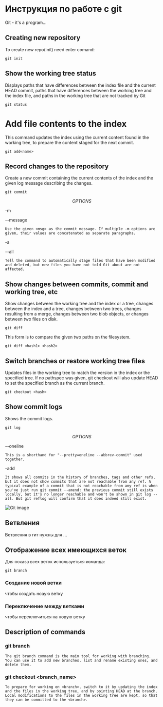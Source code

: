 # Инструкция по работе с git

Git - it's a program...

## Creating new repository

To create new repo(init)
need enter comand:
    
    git init

## Show the working tree status

Displays paths that have differences between the index file and the current HEAD commit, paths that have differences between the working tree and the index file, and paths in the working tree that are not tracked by Git

    git status

# Add file contents to the index

This command updates the index using the current content found in the working tree, to prepare the content staged for the next commit.

    git add<name>

## Record changes to the repository

Create a new commit containing the current contents of the index and the given log message describing the changes.

    git commit
$$OPTIONS$$

-m 

--message

    Use the given <msg> as the commit message. If multiple -m options are given, their values are concatenated as separate paragraphs.

-a

--all

    Tell the command to automatically stage files that have been modified and deleted, but new files you have not told Git about are not affected.

## Show changes between commits, commit and working tree, etc

Show changes between the working tree and the index or a tree, changes between the index and a tree, changes between two trees, changes resulting from a merge, changes between two blob objects, or changes between two files on disk.
    
    git diff

This form is to compare the given two paths on the filesystem.

    git diff <hash1> <hash2>

## Switch branches or restore working tree files

Updates files in the working tree to match the version in the index or the specified tree. If no pathspec was given, git checkout will also update HEAD to set the specified branch as the current branch.
    
    git checkout <hash>

## Show commit logs
Shows the commit logs.
    
    git log

$$OPTIONS$$

--oneline

    This is a shorthand for "--pretty=oneline --abbrev-commit" used together.
-add

    It shows all commits in the history of branches, tags and other refs, but it does not show commits that are not reachable from any ref. A typical example of a commit that is not reachable from any ref is when you've just run git commit --amend: the previous commit still exists locally, but it's no longer reachable and won't be shown in git log --all. But git reflog will confirm that it does indeed still exist.

![Git image](fengmian.jpg)

## Ветвления

Ветвления в гит нужны для ...

## Отображение всех имеющихся веток
 Для показа всех веток используеться команда:
    
    git branch

### Создание новой ветки

чтобы создать ноаую ветку

### Переключение между ветками

 чтобы переключиться на новую ветку

## Description of commands

### git branch

    The git branch command is the main tool for working with branching. You can use it to add new branches, list and rename existing ones, and delete them.

### git checkout <branch_name>

    To prepare for working on <branch>, switch to it by updating the index and the files in the working tree, and by pointing HEAD at the branch. Local modifications to the files in the working tree are kept, so that they can be committed to the <branch>.

    